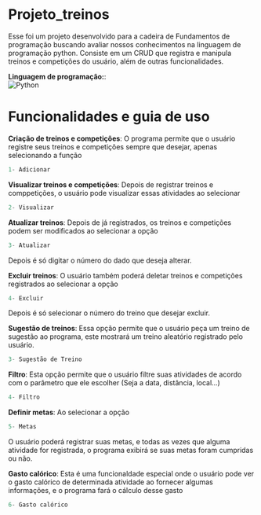 # Projeto_treinos
Esse foi um projeto desenvolvido para a cadeira de Fundamentos de programação buscando avaliar nossos conhecimentos na linguagem de programação python. Consiste em um CRUD que registra e manipula treinos e competições do usuário, além de outras funcionalidades.

**Linguagem de programação:**:<br>
![Python](https://img.shields.io/badge/python-3670A0?style=for-the-badge&logo=python&logoColor=ffdd54)

# Funcionalidades e guia de uso

**Criação de treinos e competições**: O programa permite que o usuário registre seus treinos e competições sempre que desejar, apenas selecionando a função
``` py 
1- Adicionar 
```
**Visualizar treinos e competições**: Depois de registrar treinos e comppetições, o usuário pode visualizar essas atividades ao selecionar
``` py 
2- Visualizar 
```
**Atualizar treinos**: Depois de já registrados, os treinos e competições podem ser modificados ao selecionar a opção
``` py 
3- Atualizar 
```
Depois é só digitar o número do dado que deseja alterar.

**Excluir treinos**: O usuário também poderá deletar treinos e competições registrados ao selecionar a opção
``` py 
4- Excluir 
```
Depois é só selecionar o número do treino que desejar excluir.

**Sugestão de treinos**: Essa opção permite que o usuário peça um treino de sugestão ao programa, este mostrará um treino aleatório registrado pelo usuário.
``` py 
3- Sugestão de Treino
```
**Filtro**: Esta opção permite que o usuário filtre suas atividades de acordo com o parâmetro que ele escolher (Seja a data, distância, local...)
``` py 
4- Filtro
```
**Definir metas**: Ao selecionar a opção
``` py 
5- Metas 
```
O usuário poderá registrar suas metas, e todas as vezes que alguma atividade for registrada, o programa exibirá se suas metas foram cumpridas ou não.

**Gasto calórico**: Esta é uma funcionaldade especial onde o usuário pode ver o gasto calórico de determinada atividade ao fornecer algumas informações, e o programa fará o cálculo desse gasto
``` py 
6- Gasto calórico
```